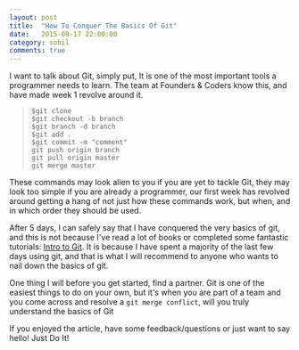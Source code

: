 ```yaml
---
layout: post
title:  "How To Conquer The Basics Of Git"
date:   2015-09-17 22:00:00
category: sohil
comments: true
---
```




I want to talk about Git, simply put, It is one of the most important tools a programmer needs to learn. The team at Founders & Coders know this, and have made week 1 revolve around it.

>`$git clone `  
>`$git checkout -b branch`  
>`$git branch -d branch`  
>`$git add .`  
>`$git commit -m "comment"`  
>`git push origin branch`  
>`git pull origin master`  
>`git merge master`

These commands may look alien to you if you are yet to tackle Git, they may look too simple if you are already a programmer, our first week has revolved around getting a hang of not just how these commands work, but when, and in which order they should be used.  

After 5 days, I can safely say that I have conquered the very basics of git, and this is not because I've read a lot of books or completed some fantastic tutorials: [Intro to Git](https://github.com/NataliaLKB/learn-git-basics). It is because I have spent a majority of the last few days using git, and that is what I will recommend to anyone who wants to nail down the basics of git.

One thing I will before you get started, find a partner. Git is one of the easiest things to do on your own, but it's when you are part of a team and you come across and resolve a `git merge conflict`, will you truly understand the basics of Git  

If you enjoyed the article, have some feedback/questions or just want to say hello! Just Do It!
